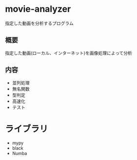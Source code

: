 # movie-analyzer
指定した動画を分析するプログラム

## 概要
指定した動画(ローカル、インターネット)を画像処理によって分析


## 内容
* 並列処理
* 無名関数
* 型判定
* 高速化
* テスト

# ライブラリ
* mypy
* black
* Numba